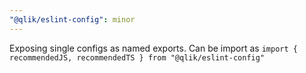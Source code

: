 ```yaml
---
"@qlik/eslint-config": minor
---
```


Exposing single configs as named exports. Can be import as `import { recommendedJS, recommendedTS } from "@qlik/eslint-config"`
